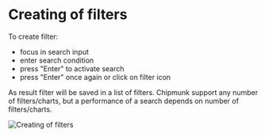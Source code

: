 # Creating of filters

To create filter:

- focus in search input
- enter search condition
- press "Enter" to activate search
- press "Enter" once again or click on filter icon

As result filter will be saved in a list of filters.
Chipmunk support any number of filters/charts, but a performance of a search depends on number of filters/charts.

![Creating of filters](assets/documentation/search/filters_create.gif)
